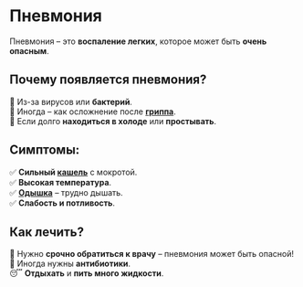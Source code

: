 # Пневмония

Пневмония – это **воспаление легких**, которое может быть **очень опасным**.  

## Почему появляется пневмония?
🔹 Из-за вирусов или **бактерий**.  
🔹 Иногда – как осложнение после **[гриппа](gripp.md)**.  
🔹 Если долго **находиться в холоде** или **простывать**.  

## Симптомы:
✅ **Сильный [кашель](cough.md)** с мокротой.  
✅ **Высокая температура**.  
✅ **[Одышка](shortness_of_breath.md)** – трудно дышать.  
✅ **Слабость и потливость**.  

## Как лечить?
🏥 Нужно **срочно обратиться к врачу** – пневмония может быть опасной!  
💊 Иногда нужны **антибиотики**.  
😴 **Отдыхать** и **пить много жидкости**.  
